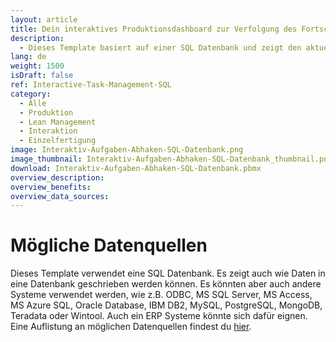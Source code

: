 ```yaml
---
layout: article
title: Dein interaktives Produktionsdashboard zur Verfolgung des Fortschritts von Herstellungsprozessen
description: 
  - Dieses Template basiert auf einer SQL Datenbank und zeigt den aktuellen Status einer Maschine in Echtzeit. Dadurch können Mitarbeiter ihren Fortschritt im Produktionsprozess nachverfolgen und haben die Möglichkeit mithilfe eines Touchscreens abgeschlossene Arbeitsschritte als erledigt zu markieren. Über ein Script schreibt das Template beim Bedienen des Touchscreens zurück in die SQL Datenbank und meldet so den Abschluss eines Arbeitsschrittes.
lang: de
weight: 1500
isDraft: false
ref: Interactive-Task-Management-SQL
category:
  - Alle
  - Produktion
  - Lean Management
  - Interaktion
  - Einzelfertigung
image: Interaktiv-Aufgaben-Abhaken-SQL-Datenbank.png
image_thumbnail: Interaktiv-Aufgaben-Abhaken-SQL-Datenbank_thumbnail.png
download: Interaktiv-Aufgaben-Abhaken-SQL-Datenbank.pbmx
overview_description:
overview_benefits:
overview_data_sources:
---
```


# Mögliche Datenquellen

Dieses Template verwendet eine SQL Datenbank. Es zeigt auch wie Daten in eine Datenbank geschrieben werden können. Es könnten aber auch andere Systeme verwendet werden, wie z.B. ODBC, MS SQL Server, MS Access, MS Azure SQL, Oracle Database, IBM DB2, MySQL, PostgreSQL, MongoDB, Teradata oder Wintool. Auch ein ERP Systeme könnte sich dafür eignen. Eine Auflistung an möglichen Datenquellen findest du [hier](https://peakboard.com/schnittstellen/).
